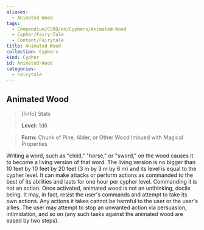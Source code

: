 ```yaml
---
aliases:
  - Animated Wood
tags:
  - Compendium/CSRD/en/Cyphers/Animated-Wood
  - Cypher/Fairy-Tale
  - Content/Fairytale
title: Animated Wood
collection: Cyphers
kind: Cypher
id: Animated-Wood
categories:
  - Fairytale
---
```

## Animated Wood    
>[!info] Stats    
> **Level:** 1d6    
> **Form:** Chunk of Pine, Alder, or Other Wood Imbued with Magical Properties  
    
Writing a word, such as "child," "horse," or "sword," on the wood causes it to become a living version of that word. The living version is no bigger than 10 feet by 10 feet by 20 feet (3 m by 3 m by 6 m) and its level is equal to the cypher level. It can make attacks or perform actions as commanded to the best of its abilities and lasts for one hour per cypher level. Commanding it is not an action. Once activated, animated wood is not an unthinking, docile being. It may, in fact, resist the user's commands and attempt to take its own actions. Any actions it takes cannot be harmful to the user or the user's allies. The user may attempt to stop an unwanted action via persuasion, intimidation, and so on (any such tasks against the animated wood are eased by two steps).
